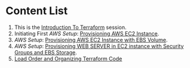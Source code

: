 # Content List

1. This is the [Introduction To Terraform](Guide/Introduction.md) session.
2. Initiating First *AWS Setup*: [Provisioning AWS EC2 Instance](Guide/Provisioning_AWS_EC2.md). 
3.  *AWS Setup*: [Provisioning AWS EC2 Instance with EBS Volume](Guide/Provisioning_AWS_EC2_Instance_With_EBS_Volume.md). 
4.  *AWS Setup*: [Provisioning WEB SERVER in EC2 instance with Security Groups and EBS Storage](Guide/Provisioning_Apache_WebServer_in_AWS.md).
5.  [Load Order and Organizing Terraform Code](Load_Order_and_Organizing_Terraform_Code.md)